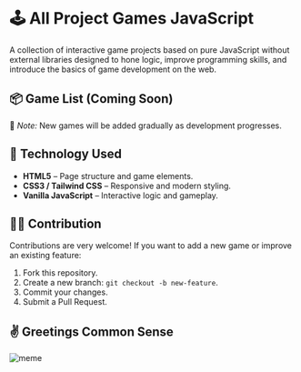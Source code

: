 # 🕹️ All Project Games JavaScript

A collection of interactive game projects based on pure JavaScript without external libraries designed to hone logic, improve programming skills, and introduce the basics of game development on the web.

## 📦 Game List (Coming Soon)

📌 _Note:_ New games will be added gradually as development progresses.

## 🚀 Technology Used

- **HTML5** – Page structure and game elements.
- **CSS3 / Tailwind CSS** – Responsive and modern styling.
- **Vanilla JavaScript** – Interactive logic and gameplay.

## 🧑‍💻 Contribution

Contributions are very welcome! If you want to add a new game or improve an existing feature:

1. Fork this repository.
2. Create a new branch: `git checkout -b new-feature`.
3. Commit your changes.
4. Submit a Pull Request.

## ✌️ Greetings Common Sense

![meme](https://th.bing.com/th/id/OIP.IN0zqLjbNtnwcoNEbmHp2wAAAA?w=165&h=180&c=7&r=0&o=7&pid=1.7&rm=3)

